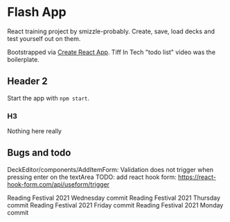 # Flash App

React training project by smizzle-probably. Create, save, load decks and test yourself out on them.

Bootstrapped via [Create React App](https://github.com/facebook/create-react-app).
Tiff In Tech "todo list" video was the boilerplate.

## Header 2

Start the app with `npm start`.

### H3

Nothing here really

## Bugs and todo

DeckEditor/components/AddItemForm: Validation does not trigger when pressing enter on the textArea
TODO: add react hook form: https://react-hook-form.com/api/useform/trigger

Reading Festival 2021 Wednesday commit
Reading Festival 2021 Thursday commit
Reading Festival 2021 Friday commit
Reading Festival 2021 Monday commit
